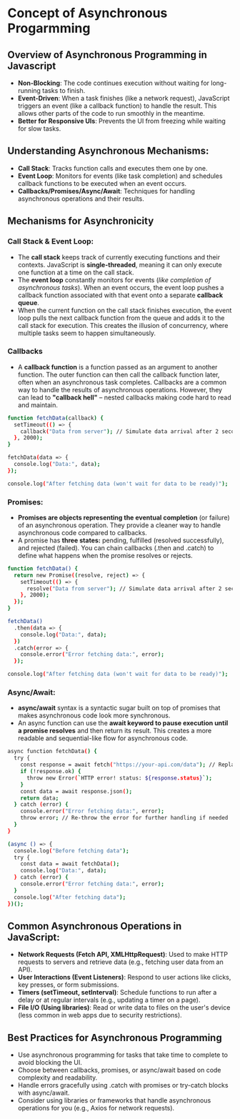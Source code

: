 # Concept of Asynchronous Progarmming

## Overview of Asynchronous Programming in Javascript
- **Non-Blocking**: The code continues execution without waiting for long-running tasks to finish.
- **Event-Driven**: When a task finishes (like a network request), JavaScript triggers an event (like a callback function) to handle the result. This allows other parts of the code to run smoothly in the meantime.
- **Better for Responsive UIs**: Prevents the UI from freezing while waiting for slow tasks.


## Understanding Asynchronous Mechanisms:
- **Call Stack**: Tracks function calls and executes them one by one.
- **Event Loop**: Monitors for events (like task completion) and schedules callback functions to be executed when an event occurs.
- **Callbacks/Promises/Async/Await**: Techniques for handling asynchronous operations and their results.

## Mechanisms for Asynchronicity

### Call Stack & Event Loop:
- The **call stack** keeps track of currently executing functions and their contexts. JavaScript is **single-threaded**, meaning it can only execute one function at a time on the call stack.
- The **event loop** constantly monitors for events (*like completion of asynchronous tasks*). When an event occurs, the event loop pushes a callback function associated with that event onto a separate **callback queue**.
- When the current function on the call stack finishes execution, the event loop pulls the next callback function from the queue and adds it to the call stack for execution. This creates the illusion of concurrency, where multiple tasks seem to happen simultaneously.

### Callbacks
- A **callback function** is a function passed as an argument to another function. The outer function can then call the callback function later, often when an asynchronous task completes.
Callbacks are a common way to handle the results of asynchronous operations. However, they can lead to **"callback hell"** – nested callbacks making code hard to read and maintain.

```sh
function fetchData(callback) {
  setTimeout(() => {
    callback("Data from server"); // Simulate data arrival after 2 seconds
  }, 2000);
}

fetchData(data => {
  console.log("Data:", data);
});

console.log("After fetching data (won't wait for data to be ready)");

```

### Promises:
- **Promises are objects representing the eventual completion** (or failure) of an asynchronous operation. They provide a cleaner way to handle asynchronous code compared to callbacks.
- A promise has **three states:** pending, fulfilled (resolved successfully), and rejected (failed). You can chain callbacks (.then and .catch) to define what happens when the promise resolves or rejects.

```bash
function fetchData() {
  return new Promise((resolve, reject) => {
    setTimeout(() => {
      resolve("Data from server"); // Simulate data arrival after 2 seconds
    }, 2000);
  });
}

fetchData()
  .then(data => {
    console.log("Data:", data);
  })
  .catch(error => {
    console.error("Error fetching data:", error);
  });

console.log("After fetching data (won't wait for data to be ready)");

```

### Async/Await:
- **async/await** syntax is a syntactic sugar built on top of promises that makes asynchronous code look more synchronous.
- An async function can use the **await keyword to pause execution until a promise resolves** and then return its result. This creates a more readable and sequential-like flow for asynchronous code.

```sh
async function fetchData() {
  try {
    const response = await fetch("https://your-api.com/data"); // Replace with your actual API endpoint
    if (!response.ok) {
      throw new Error(`HTTP error! status: ${response.status}`);
    }
    const data = await response.json();
    return data;
  } catch (error) {
    console.error("Error fetching data:", error);
    throw error; // Re-throw the error for further handling if needed
  }
}

(async () => {
  console.log("Before fetching data");
  try {
    const data = await fetchData();
    console.log("Data:", data);
  } catch (error) {
    console.error("Error fetching data:", error);
  }
  console.log("After fetching data");
})();

```


## Common Asynchronous Operations in JavaScript:
- **Network Requests (Fetch API, XMLHttpRequest)**: Used to make HTTP requests to servers and retrieve data (e.g., fetching user data from an API).
- **User Interactions (Event Listeners)**: Respond to user actions like clicks, key presses, or form submissions.
- **Timers (setTimeout, setInterval)**: Schedule functions to run after a delay or at regular intervals (e.g., updating a timer on a page).
- **File I/O (Using libraries)**: Read or write data to files on the user's device (less common in web apps due to security restrictions).

## Best Practices for Asynchronous Programming
- Use asynchronous programming for tasks that take time to complete to avoid blocking the UI.
- Choose between callbacks, promises, or async/await based on code complexity and readability.
- Handle errors gracefully using .catch with promises or try-catch blocks with async/await.
- Consider using libraries or frameworks that handle asynchronous operations for you (e.g., Axios for network requests).